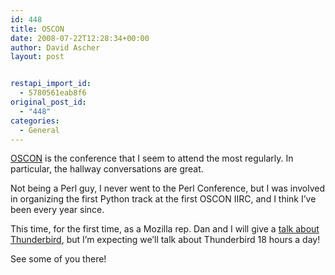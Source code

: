 ```yaml
---
id: 448
title: OSCON
date: 2008-07-22T12:28:34+00:00
author: David Ascher
layout: post


restapi_import_id:
  - 5780561eab8f6
original_post_id:
  - "448"
categories:
  - General
---
```

[OSCON](http://en.oreilly.com/oscon2008/public/content/home) is the conference that I seem to attend the most regularly. In particular, the hallway conversations are great.

Not being a Perl guy, I never went to the Perl Conference, but I was involved in organizing the first Python track at the first OSCON IIRC, and I think I&#8217;ve been every year since.

This time, for the first time, as a Mozilla rep. Dan and I will give a [talk about Thunderbird](http://en.oreilly.com/oscon2008/public/schedule/detail/2680), but I&#8217;m expecting we&#8217;ll talk about Thunderbird 18 hours a day!

See some of you there!